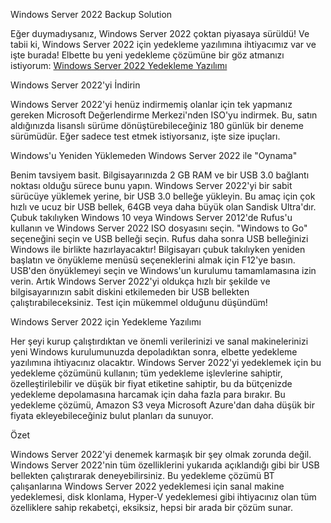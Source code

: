 Windows Server 2022 Backup Solution

Eğer duymadıysanız, Windows Server 2022 çoktan piyasaya sürüldü! Ve tabii ki, Windows Server 2022 için yedekleme yazılımına ihtiyacımız var ve işte burada! Elbette bu yeni yedekleme çözümüne bir göz atmanızı istiyorum: [Windows Server 2022 Yedekleme Yazılımı](https://backupchain.com/en/server-backup/)

Windows Server 2022'yi İndirin

Windows Server 2022'yi henüz indirmemiş olanlar için tek yapmanız gereken Microsoft Değerlendirme Merkezi'nden ISO'yu indirmek. Bu, satın aldığınızda lisanslı sürüme dönüştürebileceğiniz 180 günlük bir deneme sürümüdür. Eğer sadece test etmek istiyorsanız, işte size ipuçları.

 
Windows'u Yeniden Yüklemeden Windows Server 2022 ile "Oynama"

Benim tavsiyem basit. Bilgisayarınızda 2 GB RAM ve bir USB 3.0 bağlantı noktası olduğu sürece bunu yapın. Windows Server 2022'yi bir sabit sürücüye yüklemek yerine, bir USB 3.0 belleğe yükleyin. Bu amaç için çok hızlı ve ucuz bir USB bellek, 64GB veya daha büyük olan Sandisk Ultra'dır. Çubuk takılıyken Windows 10 veya Windows Server 2012'de Rufus'u kullanın ve Windows Server 2022 ISO dosyasını seçin. "Windows to Go" seçeneğini seçin ve USB belleği seçin. Rufus daha sonra USB belleğinizi Windows ile birlikte hazırlayacaktır! Bilgisayarı çubuk takılıyken yeniden başlatın ve önyükleme menüsü seçeneklerini almak için F12'ye basın. USB'den önyüklemeyi seçin ve Windows'un kurulumu tamamlamasına izin verin. Artık Windows Server 2022'yi oldukça hızlı bir şekilde ve bilgisayarınızın sabit diskini etkilemeden bir USB bellekten çalıştırabileceksiniz. Test için mükemmel olduğunu düşündüm!

 
Windows Server 2022 için Yedekleme Yazılımı

Her şeyi kurup çalıştırdıktan ve önemli verilerinizi ve sanal makinelerinizi yeni Windows kurulumunuzda depoladıktan sonra, elbette yedekleme yazılımına ihtiyacınız olacaktır. Windows Server 2022'yi yedeklemek için bu yedekleme çözümünü kullanın; tüm yedekleme işlevlerine sahiptir, özelleştirilebilir ve düşük bir fiyat etiketine sahiptir, bu da bütçenizde yedekleme depolamasına harcamak için daha fazla para bırakır. Bu yedekleme çözümü, Amazon S3 veya Microsoft Azure'dan daha düşük bir fiyata ekleyebileceğiniz bulut planları da sunuyor.

 
Özet

Windows Server 2022'yi denemek karmaşık bir şey olmak zorunda değil. Windows Server 2022'nin tüm özelliklerini yukarıda açıklandığı gibi bir USB bellekten çalıştırarak deneyebilirsiniz. Bu yedekleme çözümü BT çalışanlarına Windows Server 2022 yedeklemesi için sanal makine yedeklemesi, disk klonlama, Hyper-V yedeklemesi gibi ihtiyacınız olan tüm özelliklere sahip rekabetçi, eksiksiz, hepsi bir arada bir çözüm sunar.
